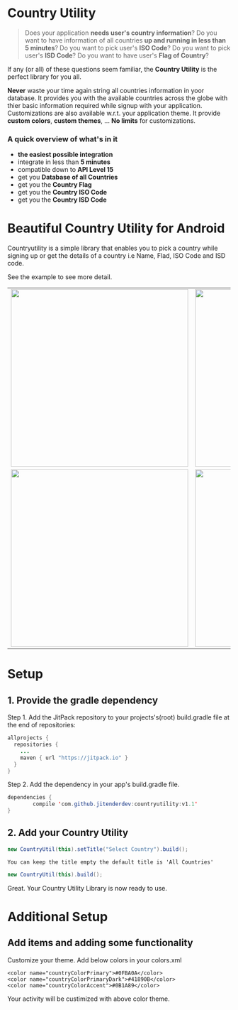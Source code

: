 
# Country Utility 


> Does your application **needs user's country information**? Do you want to have information of all countries **up and running in less than 5 minutes**? Do you want to pick user's **ISO Code**?
Do you want to pick user's **ISD Code**? Do you want to have user's **Flag of Country**?

If any (or all) of these questions seem familiar, the **Country Utility** is the perfect library for you all.

**Never** waste your time again string all countries information in yoor database.
It provides you with the available countries across the globe with thier basic information required while signup with your application. Customizations are also available w.r.t. your application theme. It provide **custom colors**, **custom themes**, ... **No limits** for customizations.

### A quick overview of what's in it 
- **the easiest possible integration**
- integrate in less than **5 minutes**
- compatible down to **API Level 15**
- get you **Database of all Countries**
- get you the **Country Flag**
- get you the **Country ISO Code**
- get you the **Country ISD Code**


# Beautiful Country Utility for Android


Countryutility is a simple library that enables you to pick a country while signing up or get the details of a country i.e Name, Flad, ISO Code and ISD code.

See the example to see more detail.

<table align="center">
    <tr>
        <td>
            <img src="https://raw.githubusercontent.com/jitenderdev/countryutility/master/screenshots/1.png" height="400" height="500"/>
        </td>
        <td>
            <img src="https://raw.githubusercontent.com/jitenderdev/countryutility/master/screenshots/2.png" height="400" height="500" />
        </td>
          <tr>
         <td>
            <img src="https://raw.githubusercontent.com/jitenderdev/countryutility/master/screenshots/3.png" height="400" height="500" />
        </td>
        <td>
            <img src="https://raw.githubusercontent.com/jitenderdev/countryutility/master/screenshots/4.png" height="400" height="500" />
        </td>
          </tr>
      </tr>
</table>


# Setup

## 1. Provide the gradle dependency

Step 1\. Add the JitPack repository to your projects's(root) build.gradle file at the end of repositories:

```java
allprojects {
  repositories {
    ...
    maven { url "https://jitpack.io" }
  }
}
```

Step 2\. Add the dependency in your app's build.gradle file.

```java
dependencies {
        compile 'com.github.jitenderdev:countryutility:v1.1'
}
```


## 2. Add your Country Utility
```java
new CountryUtil(this).setTitle("Select Country").build();
```
    You can keep the title empty the default title is 'All Countries'

```java
new CountryUtil(this).build();
```

Great. Your Country Utility Library is now ready to use.


# Additional Setup
## Add items and adding some functionality

Customize your theme. Add below colors in your colors.xml

   <!-- Country Util -->
    <color name="countryColorPrimary">#0FBA0A</color>
    <color name="countryColorPrimaryDark">#41890B</color>
    <color name="countryColorAccent">#0B1A89</color>
    
Your activity will be custimized with above color theme.


    

